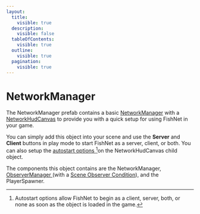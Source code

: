 ```yaml
---
layout:
  title:
    visible: true
  description:
    visible: false
  tableOfContents:
    visible: true
  outline:
    visible: true
  pagination:
    visible: true
---
```


# NetworkManager

The NetworkManager prefab contains a basic [NetworkManager](../components/managers/network-manager.md) with a [NetworkHudCanvas](networkhudcanvas.md) to provide you with a quick setup for using FishNet in your game.

You can simply add this object into your scene and use the **Server** and **Client** buttons in play mode to start FishNet as a server, client, or both. You can also setup the [autostart options ](#user-content-fn-1)[^1]on the NetworkHudCanvas child object.

The components this object contains are the NetworkManager, [ObserverManager ](../components/managers/observermanager/)(with a [Scene Observer Condition](../scriptableobjects/observerconditions/scenecondition.md)), and the PlayerSpawner.&#x20;

[^1]: Autostart options allow FishNet to begin as a client, server, both, or none as soon as the object is loaded in the game.
